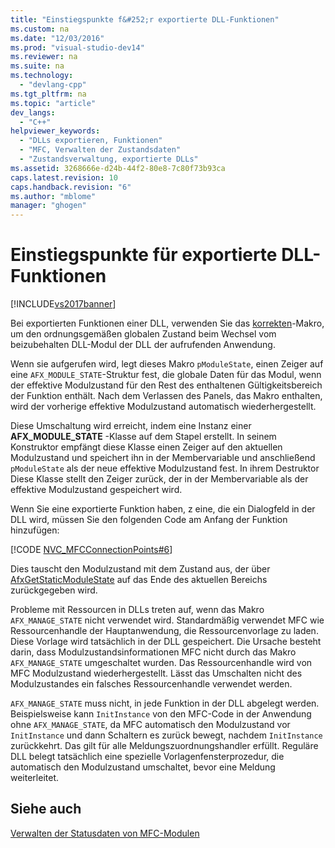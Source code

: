 ```yaml
---
title: "Einstiegspunkte f&#252;r exportierte DLL-Funktionen"
ms.custom: na
ms.date: "12/03/2016"
ms.prod: "visual-studio-dev14"
ms.reviewer: na
ms.suite: na
ms.technology: 
  - "devlang-cpp"
ms.tgt_pltfrm: na
ms.topic: "article"
dev_langs: 
  - "C++"
helpviewer_keywords: 
  - "DLLs exportieren, Funktionen"
  - "MFC, Verwalten der Zustandsdaten"
  - "Zustandsverwaltung, exportierte DLLs"
ms.assetid: 3268666e-d24b-44f2-80e8-7c80f73b93ca
caps.latest.revision: 10
caps.handback.revision: "6"
ms.author: "mblome"
manager: "ghogen"
---
```

# Einstiegspunkte f&#252;r exportierte DLL-Funktionen
[!INCLUDE[vs2017banner](../assembler/inline/includes/vs2017banner.md)]

Bei exportierten Funktionen einer DLL, verwenden Sie das [korrekten](../Topic/AFX_MANAGE_STATE.md)\-Makro, um den ordnungsgemäßen globalen Zustand beim Wechsel vom beizubehalten DLL\-Modul der DLL der aufrufenden Anwendung.  
  
 Wenn sie aufgerufen wird, legt dieses Makro `pModuleState`, einen Zeiger auf eine `AFX_MODULE_STATE`\-Struktur fest, die globale Daten für das Modul, wenn der effektive Modulzustand für den Rest des enthaltenen Gültigkeitsbereich der Funktion enthält.  Nach dem Verlassen des Panels, das Makro enthalten, wird der vorherige effektive Modulzustand automatisch wiederhergestellt.  
  
 Diese Umschaltung wird erreicht, indem eine Instanz einer **AFX\_MODULE\_STATE** \-Klasse auf dem Stapel erstellt.  In seinem Konstruktor empfängt diese Klasse einen Zeiger auf den aktuellen Modulzustand und speichert ihn in der Membervariable und anschließend `pModuleState` als der neue effektive Modulzustand fest.  In ihrem Destruktor Diese Klasse stellt den Zeiger zurück, der in der Membervariable als der effektive Modulzustand gespeichert wird.  
  
 Wenn Sie eine exportierte Funktion haben, z eine, die ein Dialogfeld in der DLL wird, müssen Sie den folgenden Code am Anfang der Funktion hinzufügen:  
  
 [!CODE [NVC_MFCConnectionPoints#6](../CodeSnippet/VS_Snippets_Cpp/NVC_MFCConnectionPoints#6)]  
  
 Dies tauscht den Modulzustand mit dem Zustand aus, der über [AfxGetStaticModuleState](../Topic/AfxGetStaticModuleState.md) auf das Ende des aktuellen Bereichs zurückgegeben wird.  
  
 Probleme mit Ressourcen in DLLs treten auf, wenn das Makro `AFX_MANAGE_STATE` nicht verwendet wird.  Standardmäßig verwendet MFC wie Ressourcenhandle der Hauptanwendung, die Ressourcenvorlage zu laden.  Diese Vorlage wird tatsächlich in der DLL gespeichert.  Die Ursache besteht darin, dass Modulzustandsinformationen MFC nicht durch das Makro `AFX_MANAGE_STATE` umgeschaltet wurden.  Das Ressourcenhandle wird von MFC Modulzustand wiederhergestellt.  Lässt das Umschalten nicht des Modulzustandes ein falsches Ressourcenhandle verwendet werden.  
  
 `AFX_MANAGE_STATE` muss nicht, in jede Funktion in der DLL abgelegt werden.  Beispielsweise kann `InitInstance` von den MFC\-Code in der Anwendung ohne `AFX_MANAGE_STATE`, da MFC automatisch den Modulzustand vor `InitInstance` und dann Schaltern es zurück bewegt, nachdem `InitInstance` zurückkehrt.  Das gilt für alle Meldungszuordnungshandler erfüllt.  Reguläre DLL belegt tatsächlich eine spezielle Vorlagenfensterprozedur, die automatisch den Modulzustand umschaltet, bevor eine Meldung weiterleitet.  
  
## Siehe auch  
 [Verwalten der Statusdaten von MFC\-Modulen](../mfc/managing-the-state-data-of-mfc-modules.md)